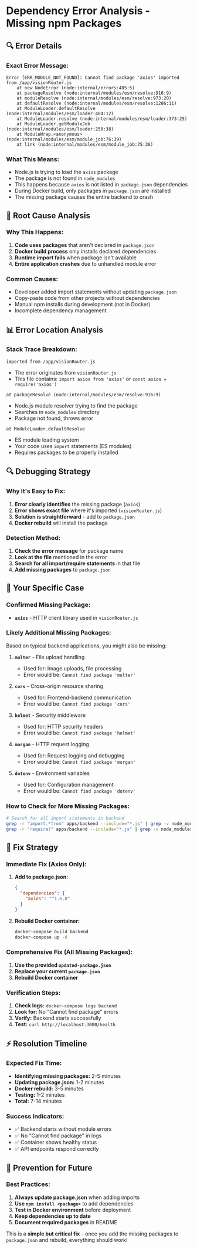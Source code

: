 # Dependency Error Analysis - Missing npm Packages

## 🔍 **Error Details**

### **Exact Error Message:**
```
Error [ERR_MODULE_NOT_FOUND]: Cannot find package 'axios' imported from /app/visionRouter.js
    at new NodeError (node:internal/errors:405:5)
    at packageResolve (node:internal/modules/esm/resolve:916:9)
    at moduleResolve (node:internal/modules/esm/resolve:973:20)
    at defaultResolve (node:internal/modules/esm/resolve:1206:11)
    at ModuleLoader.defaultResolve (node:internal/modules/esm/loader:404:12)
    at ModuleLoader.resolve (node:internal/modules/esm/loader:373:25)
    at ModuleLoader.getModuleJob (node:internal/modules/esm/loader:250:38)
    at ModuleWrap.<anonymous> (node:internal/modules/esm/module_job:76:39)
    at link (node:internal/modules/esm/module_job:75:36)
```

### **What This Means:**
- Node.js is trying to load the `axios` package
- The package is not found in `node_modules`
- This happens because `axios` is not listed in `package.json` dependencies
- During Docker build, only packages in `package.json` are installed
- The missing package causes the entire backend to crash

## 🎯 **Root Cause Analysis**

### **Why This Happens:**
1. **Code uses packages** that aren't declared in `package.json`
2. **Docker build process** only installs declared dependencies
3. **Runtime import fails** when package isn't available
4. **Entire application crashes** due to unhandled module error

### **Common Causes:**
- Developer added import statements without updating `package.json`
- Copy-paste code from other projects without dependencies
- Manual npm installs during development (not in Docker)
- Incomplete dependency management

## 📊 **Error Location Analysis**

### **Stack Trace Breakdown:**
```
imported from /app/visionRouter.js
```
- The error originates from `visionRouter.js`
- This file contains: `import axios from 'axios'` or `const axios = require('axios')`

```
at packageResolve (node:internal/modules/esm/resolve:916:9)
```
- Node.js module resolver trying to find the package
- Searches in `node_modules` directory
- Package not found, throws error

```
at ModuleLoader.defaultResolve
```
- ES module loading system
- Your code uses `import` statements (ES modules)
- Requires packages to be properly installed

## 🔍 **Debugging Strategy**

### **Why It's Easy to Fix:**
1. **Error clearly identifies** the missing package (`axios`)
2. **Error shows exact file** where it's imported (`visionRouter.js`)
3. **Solution is straightforward** - add to `package.json`
4. **Docker rebuild** will install the package

### **Detection Method:**
1. **Check the error message** for package name
2. **Look at the file** mentioned in the error
3. **Search for all import/require statements** in that file
4. **Add missing packages** to `package.json`

## 🎯 **Your Specific Case**

### **Confirmed Missing Package:**
- **`axios`** - HTTP client library used in `visionRouter.js`

### **Likely Additional Missing Packages:**
Based on typical backend applications, you might also be missing:

1. **`multer`** - File upload handling
   - Used for: Image uploads, file processing
   - Error would be: `Cannot find package 'multer'`

2. **`cors`** - Cross-origin resource sharing
   - Used for: Frontend-backend communication
   - Error would be: `Cannot find package 'cors'`

3. **`helmet`** - Security middleware
   - Used for: HTTP security headers
   - Error would be: `Cannot find package 'helmet'`

4. **`morgan`** - HTTP request logging
   - Used for: Request logging and debugging
   - Error would be: `Cannot find package 'morgan'`

5. **`dotenv`** - Environment variables
   - Used for: Configuration management
   - Error would be: `Cannot find package 'dotenv'`

### **How to Check for More Missing Packages:**
```bash
# Search for all import statements in backend
grep -r "import.*from" apps/backend --include="*.js" | grep -v node_modules
grep -r "require(" apps/backend --include="*.js" | grep -v node_modules
```

## 🔧 **Fix Strategy**

### **Immediate Fix (Axios Only):**
1. **Add to package.json:**
   ```json
   {
     "dependencies": {
       "axios": "^1.6.0"
     }
   }
   ```

2. **Rebuild Docker container:**
   ```bash
   docker-compose build backend
   docker-compose up -d
   ```

### **Comprehensive Fix (All Missing Packages):**
1. **Use the provided `updated-package.json`**
2. **Replace your current `package.json`**
3. **Rebuild Docker container**

### **Verification Steps:**
1. **Check logs:** `docker-compose logs backend`
2. **Look for:** No "Cannot find package" errors
3. **Verify:** Backend starts successfully
4. **Test:** `curl http://localhost:3000/health`

## ⚡ **Resolution Timeline**

### **Expected Fix Time:**
- **Identifying missing packages:** 2-5 minutes
- **Updating package.json:** 1-2 minutes
- **Docker rebuild:** 3-5 minutes
- **Testing:** 1-2 minutes
- **Total:** 7-14 minutes

### **Success Indicators:**
- ✅ Backend starts without module errors
- ✅ No "Cannot find package" in logs
- ✅ Container shows healthy status
- ✅ API endpoints respond correctly

## 🚨 **Prevention for Future**

### **Best Practices:**
1. **Always update package.json** when adding imports
2. **Use `npm install <package>`** to add dependencies
3. **Test in Docker environment** before deployment
4. **Keep dependencies up to date**
5. **Document required packages** in README

This is a **simple but critical fix** - once you add the missing packages to `package.json` and rebuild, everything should work!